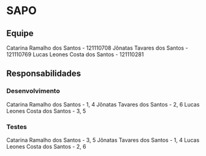 # SAPO

## Equipe

Catarina Ramalho dos Santos - 121110708
Jônatas Tavares dos Santos - 121110769
Lucas Leones Costa dos Santos - 121110281

## Responsabilidades

### Desenvolvimento

Catarina Ramalho dos Santos - 1, 4
Jônatas Tavares dos Santos - 2, 6
Lucas Leones Costa dos Santos - 3, 5

### Testes

Catarina Ramalho dos Santos - 3, 5
Jônatas Tavares dos Santos - 1, 4
Lucas Leones Costa dos Santos - 2, 6

